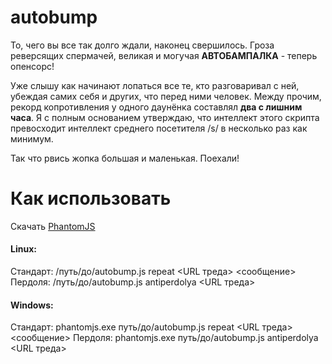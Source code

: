 # autobump
То, чего вы все так долго ждали, наконец свершилось. Гроза реверсящих спермачей, великая и могучая **АВТОБАМПАЛКА** - теперь опенсорс!

Уже слышу как начинают лопаться все те, кто разговаривал с ней, убеждая самих себя и других, что перед ними человек. Между прочим, рекорд копротивления у одного даунёнка составлял **два с лишним часа**. Я с полным основанием утверждаю, что интеллект этого скрипта превосходит интеллект среднего посетителя /s/ в несколько раз как минимум.

Так что рвись жопка большая и маленькая. Поехали!

# Как использовать
Скачать [PhantomJS](http://phantomjs.org/)
#### Linux:
Стандарт: /путь/до/autobump.js repeat <URL треда> <сообщение>
Пердоля: /путь/до/autobump.js antiperdolya <URL треда>
#### Windows:
Стандарт: phantomjs.exe путь/до/autobump.js repeat <URL треда> <сообщение>
Пердоля:  phantomjs.exe путь/до/autobump.js antiperdolya <URL треда>

